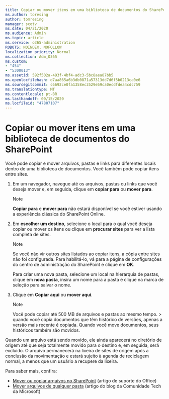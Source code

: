 ```yaml
---
title: Copiar ou mover itens em uma biblioteca de documentos do SharePoint
ms.author: toresing
author: tomresing
manager: scotv
ms.date: 04/21/2020
ms.audience: Admin
ms.topic: article
ms.service: o365-administration
ROBOTS: NOINDEX, NOFOLLOW
localization_priority: Normal
ms.collection: Adm_O365
ms.custom:
- "454"
- "5300013"
ms.assetid: 592f502a-493f-4bf4-adc3-5bc8aea87bb5
ms.openlocfilehash: d7aa865a6b3db0871a57313dd7d6f5b0213ca0e6
ms.sourcegitcommit: c6692ce0fa1358ec3529e59ca0ecdfdea4cdc759
ms.translationtype: MT
ms.contentlocale: pt-BR
ms.lasthandoff: 09/15/2020
ms.locfileid: "47807107"
---
```

# <a name="copy-or-move-items-in-a-sharepoint-document-library"></a>Copiar ou mover itens em uma biblioteca de documentos do SharePoint

Você pode copiar e mover arquivos, pastas e links para diferentes locais dentro de uma biblioteca de documentos. Você também pode copiar itens entre sites. 
  
1. Em um navegador, navegue até os arquivos, pastas ou links que você deseja mover e, em seguida, clique em **copiar para** ou **mover para**.

    > [!NOTE]
    > **Copiar para** e **mover para** não estará disponível se você estiver usando a experiência clássica do SharePoint Online.
  
2. Em **escolher um destino**, selecione o local para o qual você deseja copiar ou mover os itens ou clique em **procurar sites** para ver a lista completa de sites.

    > [!NOTE]
    > Se você não vir outros sites listados ao copiar itens, a cópia entre sites não foi configurada. Para habilitá-lo, vá para a página de configurações do centro de administração do SharePoint e clique em **OK**.
  
    Para criar uma nova pasta, selecione um local na hierarquia de pastas, clique em **nova pasta**, insira um nome para a pasta e clique na marca de seleção para salvar o nome.

3. Clique em **Copiar aqui** ou **mover aqui**.

    > [!NOTE]
    > Você pode copiar até 500 MB de arquivos e pastas ao mesmo tempo. > quando você copia documentos que têm histórico de versões, apenas a versão mais recente é copiada. Quando você move documentos, seus históricos também são movidos.
  
 Quando um arquivo está sendo movido, ele ainda aparecerá no diretório de origem até que seja totalmente movido para o destino e, em seguida, será excluído. O arquivo permanecerá na lixeira de sites de origem após a conclusão da movimentação e estará sujeito à agenda de reciclagem normal, a menos que um usuário a recupere da lixeira.

Para saber mais, confira:

 - [Mover ou copiar arquivos no SharePoint](https://support.office.com/article/move-or-copy-files-in-sharepoint-00e2f483-4df3-46be-a861-1f5f0c1a87bc) (artigo de suporte do Office)
 - [Mover arquivos de qualquer pasta](https://techcommunity.microsoft.com/t5/Microsoft-SharePoint-Blog/Now-move-files-anywhere-in-Office-365-SharePoint-and-OneDrive/ba-p/146973) (artigo do blog da Comunidade Tech da Microsoft)  